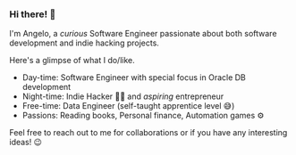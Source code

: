 ### Hi there! 👋

I'm Angelo, a *curious* Software Engineer passionate about both software development and indie hacking projects. 

Here's a glimpse of what I do/like.

- Day-time: Software Engineer with special focus in Oracle DB development
- Night-time: Indie Hacker 🏴‍☠️ and *aspiring* entrepreneur
- Free-time: Data Engineer (self-taught apprentice level 😅) 
- Passions: Reading books, Personal finance, Automation games ⚙️

Feel free to reach out to me for collaborations or if you have any interesting ideas! 😉

